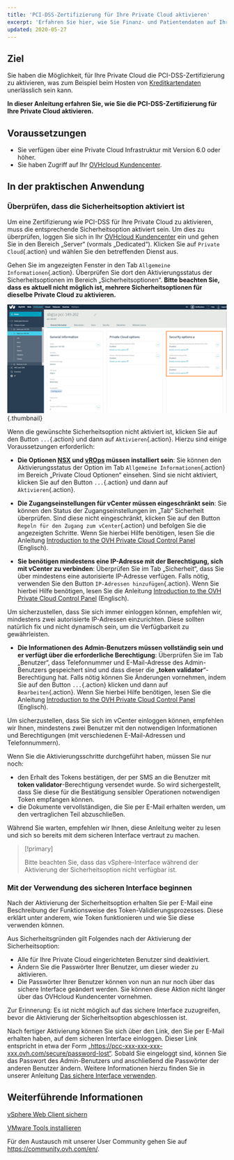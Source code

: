 ```yaml
---
title: 'PCI-DSS-Zertifizierung für Ihre Private Cloud aktivieren'
excerpt: 'Erfahren Sie hier, wie Sie Finanz- und Patientendaten auf Ihrer Hosted Private Cloud Infrastruktur hosten'
updated: 2020-05-27
---
```


## Ziel

Sie haben die Möglichkeit, für Ihre Private Cloud die PCI-DSS-Zertifizierung zu aktivieren, was zum Beispiel beim Hosten von [Kreditkartendaten](https://www.ovh.de/private-cloud/payment-infrastructure/pci-dss.xml) unerlässlich sein kann.

**In dieser Anleitung erfahren Sie, wie Sie die PCI-DSS-Zertifizierung für Ihre Private Cloud aktivieren.**

## Voraussetzungen

- Sie verfügen über eine Private Cloud Infrastruktur mit Version 6.0 oder höher.
- Sie haben Zugriff auf Ihr [OVHcloud Kundencenter](https://www.ovh.com/auth/?action=gotomanager&from=https://www.ovh.de/&ovhSubsidiary=de).

## In der praktischen Anwendung

### Überprüfen, dass die Sicherheitsoption aktiviert ist

Um eine Zertifizierung wie PCI-DSS für Ihre Private Cloud zu aktivieren, muss die entsprechende Sicherheitsoption aktiviert sein. Um dies zu überprüfen, loggen Sie sich in Ihr [OVHcloud Kundencenter](https://www.ovh.com/auth/?action=gotomanager&from=https://www.ovh.de/&ovhSubsidiary=de) ein und gehen Sie in den Bereich „Server“ (vormals „Dedicated“). Klicken Sie auf `Private Cloud`{.action} und wählen Sie den betreffenden Dienst aus. 

Gehen Sie im angezeigten Fenster in den Tab `Allgemeine Informationen`{.action}. Überprüfen Sie dort den Aktivierungsstatus der Sicherheitsoptionen im Bereich „Sicherheitsoptionen“. **Bitte beachten Sie, dass es aktuell nicht möglich ist, mehrere Sicherheitsoptionen für dieselbe Private Cloud zu aktivieren.**

![PCI-DSS Compliance](images/HomeSDDCManager.PNG){.thumbnail}

Wenn die gewünschte Sicherheitsoption nicht aktiviert ist, klicken Sie auf den Button `...`{.action} und dann auf `Aktivieren`{.action}. Hierzu sind einige Voraussetzungen erforderlich:

- **Die Optionen [NSX](https://www.ovh.de/private-cloud/optionen/nsx.xml) und [vROps](https://www.ovh.de/private-cloud/optionen/vrops.xml) müssen installiert sein**: Sie können den Aktivierungsstatus der Option im Tab `Allgemeine Informationen`{.action} im Bereich „Private Cloud Optionen“ einsehen. Sind sie nicht aktiviert, klicken Sie auf den Button `...`{.action} und dann auf `Aktivieren`{.action}.

- **Die Zugangseinstellungen für vCenter müssen eingeschränkt sein**: Sie können den Status der Zugangseinstellungen im „Tab“ Sicherheit überprüfen. Sind diese nicht eingeschränkt, klicken Sie auf den Button `Regeln für den Zugang zum vCenter`{.action} und befolgen Sie die angezeigten Schritte. Wenn Sie hierbei Hilfe benötigen, lesen Sie die Anleitung [Introduction to the OVH Private Cloud Control Panel](/pages/cloud/private-cloud/manager_ovh_private_cloud#security) (Englisch).

- **Sie benötigen mindestens eine IP-Adresse mit der Berechtigung, sich mit vCenter zu verbinden**: Überprüfen Sie im Tab „Sicherheit“, dass Sie über mindestens eine autorisierte IP-Adresse verfügen. Falls nötig, verwenden Sie den Button `IP-Adressen hinzufügen`{.action}. Wenn Sie hierbei Hilfe benötigen, lesen Sie die Anleitung [Introduction to the OVH Private Cloud Control Panel](/pages/cloud/private-cloud/manager_ovh_private_cloud#security) (Englisch).

Um sicherzustellen, dass Sie sich immer einloggen können, empfehlen wir, mindestens zwei autorisierte IP-Adressen einzurichten. Diese sollten natürlich fix und nicht dynamisch sein, um die Verfügbarkeit zu gewährleisten.

- **Die Informationen des Admin-Benutzers müssen vollständig sein und er verfügt über die erforderliche Berechtigung**: Überprüfen Sie im Tab „Benutzer“, dass Telefonnummer und E-Mail-Adresse des Admin-Benutzers gespeichert sind und dass dieser die „**token validator**“-Berechtigung hat. Falls nötig können Sie Änderungen vornehmen, indem Sie auf den Button `...`{.action} klicken und dann auf `Bearbeiten`{.action}. Wenn Sie hierbei Hilfe benötigen, lesen Sie die Anleitung [Introduction to the OVH Private Cloud Control Panel](/pages/cloud/private-cloud/manager_ovh_private_cloud#users) (Englisch).

Um sicherzustellen, dass Sie sich im vCenter einloggen können, empfehlen wir Ihnen, mindestens zwei Benutzer mit den notwendigen Informationen und Berechtigungen (mit verschiedenen E-Mail-Adressen und Telefonnummern).

Wenn Sie die Aktivierungsschritte durchgeführt haben, müssen Sie nur noch:

- den Erhalt des Tokens bestätigen, der per SMS an die Benutzer mit **token validator**-Berechtigung versendet wurde. So wird sichergestellt, dass Sie diese für die Bestätigung sensibler Operationen notwendigen Token empfangen können.
- die Dokumente vervollständigen, die Sie per E-Mail erhalten werden, um den vertraglichen Teil abzuschließen. 

Während Sie warten, empfehlen wir Ihnen, diese Anleitung weiter zu lesen und sich so bereits mit dem sicheren Interface vertraut zu machen. 

> [!primary]
>
> Bitte beachten Sie, dass das vSphere-Interface während der Aktivierung der Sicherheitsoption nicht verfügbar ist.
>

### Mit der Verwendung des sicheren Interface beginnen

Nach der Aktivierung der Sicherheitsoption erhalten Sie per E-Mail eine Beschreibung der Funktionsweise des Token-Validierungsprozesses. Diese erklärt unter anderem, wie Token funktionieren und wie Sie diese verwenden können. 

Aus Sicherheitsgründen gilt Folgendes nach der Aktivierung der Sicherheitsoption:

- Alle für Ihre Private Cloud eingerichteten Benutzer sind deaktiviert.
- Ändern Sie die Passwörter Ihrer Benutzer, um dieser wieder zu aktivieren.
- Die Passwörter Ihrer Benutzer können von nun an nur noch über das sichere Interface geändert werden. Sie können diese Aktion nicht länger über das OVHcloud Kundencenter vornehmen. 

Zur Erinnerung: Es ist nicht möglich auf das sichere Interface zuzugreifen, bevor die Aktivierung der Sicherheitsoption abgeschlossen ist.

Nach fertiger Aktivierung können Sie sich über den Link, den Sie per E-Mail erhalten haben, auf dem sicheren Interface einloggen. Dieser Link entspricht in etwa der Form „https://pcc-xxx-xxx-xxx-xxx.ovh.com/secure/password-lost“. Sobald Sie eingeloggt sind, können Sie das Passwort des Admin-Benutzers und anschließend die Passwörter der anderen Benutzer ändern. Weitere Informationen hierzu finden Sie in unserer Anleitung [Das sichere Interface verwenden](/pages/hosted_private_cloud/hosted_private_cloud_powered_by_vmware/interface-secure).

## Weiterführende Informationen

[vSphere Web Client sichern](/pages/hosted_private_cloud/hosted_private_cloud_powered_by_vmware/vsphere_access_security_advices)

[VMware Tools installieren](/pages/hosted_private_cloud/hosted_private_cloud_powered_by_vmware/vmware_tools_install)

Für den Austausch mit unserer User Community gehen Sie auf <https://community.ovh.com/en/>.
